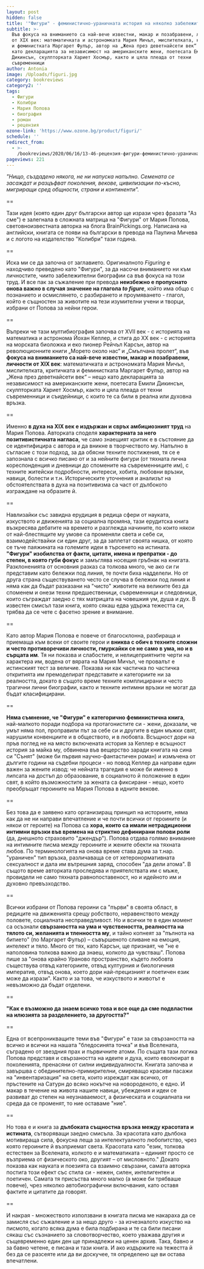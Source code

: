 ```yaml
---
layout: post
hidden: false
title: '"Фигури" - феминистично-ураничната история на няколко забележителни жени'
subtitle: >-
  Във фокуса на вниманието са най-вече известни, макар и позабравени, личности
  от XIX век: математичката и астрономката Мария Мичъл, мислителката, критичката
  и феминистката Маргарет Фулър, автор на „Жена през деветнайсети век“ – нещо
  като декларацията за независимост на американските жени, поетесата Емили
  Дикинсън, скулпторката Хариет Хосмър, както и цяла плеада от техни
  съвременници
author: Antonia
image: /Uploads/figuri.jpg
category: bookreviews
category2: ''
tags:
  - Фигури
  - Колибри
  - Мария Попова
  - биография
  - роман
  - рецензия
ozone-link: 'https://www.ozone.bg/product/figuri/'
schedule: ''
redirect_from:
  - >-
    /bookreviews/2020/06/16/13-46-рецензия-фигури-феминистично-ураничната-история-на-няколко-забележителни-жени
pageviews: 221
---
```

*"Нищо, създадено някога, не ни напуска напълно. Семената се засаждат и разцъфват поколения, векове, цивилизации по-късно, мигриращи сред общности, страни и континенти".*

\==

Тази идея (която един друг български автор ще изрази чрез фразата "Аз сме") е залегнала в сложната матрица на "Фигури" от Мария Попова, световноизвестната авторка на блога BrainPickings.org. Написана на английски, книгата се появи на български в превода на Паулина Мичева и с логото на издателство "Колибри" тази година. 

\==

Иска ми се да започна от заглавието. Оригиналното *Figuring* е находчиво преведено като "Фигури", за да насочи вниманието ни към личностите, чиито забележителни биографии са във фокуса на този труд. И все пак за съжаление при превода **неизбежно е пропуснато онова важно в случая значение на глагола *to figure***, който има общо с познанието и осмислянето, с разбирането и проумяването - глагол, който е същностен за животите на тези изумителни учени и творци, избрани от Попова за нейни герои. 

\==

Въпреки че тази мултибиография започва от XVII век - с историята на математика и астронома Йохан Кеплер, и стига до XX век - с историята на морската биоложка и еко пионер Рейчъл Карсън, автор на революционните книги „Морето около нас“ и „Смълчана пролет“, във **фокуса на вниманието са най-вече известни, макар и позабравени, личности от XIX век**: математичката и астрономката Мария Мичъл, мислителката, критичката и феминистката Маргарет Фулър, автор на „Жена през деветнайсети век“ – нещо като декларацията за независимост на американските жени, поетесата Емили Дикинсън, скулпторката Хариет Хосмър, както и цяла плеада от техни съвременници и съидейници, с които те са били в реална или духовна връзка.   

\==

Именно **в духа на XIX век е издържан и свръх амбициозният труд** на Мария Попова. Авторката споделя **характерната за него позитивистичната нагласа**, че само знаещият критик е в състояние да се идентифицира с автора и да вникне в творчеството му. Напълно в съгласие с този подход, за да обясни техните постижения, тя се е запознала с всичко писано от и за нейните фигури (от тяхната лична кореспонденция и дневници до спомените на съвременниците им), с техните житейски подробности, интереси, хобита, любовни връзки, навици, болести и т.н. Историческите уточнения и анализът на обстоятелствата в духа на позитивизма са част от дълбокото изграждане на образите й. 

\==

Навлизайки със завидна ерудиция в редица сфери от науката, изкуството и движенията за социална промяна, тази ерудитска книга възкресява дебатите на времето и разглежда начините, по които някои от най-блестящите му умове са променяли света и себе си, взаимодействайки си един друг, за да заплетат своята нишка, от която се тъче паяжината на големите идеи в търсенето на истината. **"Фигури" изобилства от факти, цитати, имена и препратки - до степен, в която губи фокус** и замъглява носещия гръбнак на книгата. Разклоненията от основния разказ са толкова много, че ако си ги представим като бележки под линия, те почти биха надделели. Но от друга страна съществуването често се случва в бележки под линия и няма как да бъдат разказани на "чисто" животите на великите без да споменем и онези техни предшественици, съвременници и следовници, които съграждат заедно с тях матрицата на човешкия ум, душа и дух. В известен смисъл тази книга, която сякаш едва удържа тежестта си, трябва да се чете с фасетно зрение и внимание. 

\==

Като автор Мария Попова е повече от благосклонна, разбираща и приемаща към всеки от своите герои и **вниква с обич в техните сложни и често противоречиви личности, гмуркайки се не само в ума, но и в сърцата им**. Тя ни показва и слабостите, и нелицеприятните черти на характера им, водена от вярата на Мария Мичъл, че провалът е истинският тест за величие. Показва ни как частичка по частичка откритията им премоделират представите и категориите ни за реалността, докато в същото време техните комплицирани и често трагични лични биографии, както и техните интимни връзки не могат да бъдат класифицирани.

\==

**Няма съмнение, че "Фигури" е категорично феминистична книга**, най-малкото поради подбора на протагонистите си - жени, доказали, че умът няма пол, проправили път за себе си и другите в един мъжки свят, нарушили конвенциите и в обществото, и в любовта. Всъщност дори на пръв поглед не на място включената история за Кеплер е всъщност история за майка му, обвинена във вещерство заради книгата на сина си "Сънят" (може би първия научно-фантастичен роман) и измъчена от дългите години на съдебни процеси - но повод Кеплер да направи един важен за жените извод: че нейната трагедия е може би именно в липсата на достъп до образование, в социалното й положение в един свят, в който възможностите за жената са фиксирани - нещо, което преобръщат героините на Мария Попова в идните векове. 

\==

Без това да е заявено като организиращ принцип на историите, няма как да не ни направи впечатление и че почти всички от героините (и някои от героите) на Попова са **хора, които са имали нетрадиционни интимни връзки във времена на стриктно дефинирани полови роли** (да, днешното страховито "джендър"). Попова отдава голямо внимание на интимните писма между героините и жените обекти на тяхната любов. По терминологията на онова време става дума за т.нар. "ураничен" тип връзка, различаваща се от хетеронормативната сексуалност и дала им вътрешния заряд, способен "да дели атома". В същото време авторката проследява и приятелствата им с мъже, провидели не само тяхната равнопоставеност, но и идейното им и духовно превъзходство. 

\==

Всички избрани от Попова героини са "първи" в своята област, в редиците на движенията срещу робството, неравенството между половете, социалната несправедливост. Но и всички те в един момент са осъзнали **свързаността на ума и чувствеността, реалността на тялото си, желанията и тленността му**, и тайно копнеят за "пълнота на битието" (по Маргарет Фулър) – съвършеното сливане на емоция, интелект и тяло. Много от тях, като Карсън, ще признаят, че "не е наполовина толкова важно да знаеш, колкото да чувстваш". Попова пише за "онова крайно Ураново пространство, където любовта съществува отвъд категориите, отвъд културния и биологичния императив, отвъд онова, което дори най-прецизният и поетичен език може да изрази". Както и за това, че изкуството и животът е невъзможно да бъдат отделени.

\==

**"Как е възможно да знаем всичко това и все още да сме подвластни на илюзията за разделението, за другостта?"**

\==

Една от всепроникващите теми във "Фигури" е тази за свързаността на всичко и всички на нашата "бледосинята точка" и във Вселената, съградено от звездния прах и първичните атоми. По същата тази логика Попова представя и свързаността на идеите и духа, които еволюират в поколенията, пренасяни от силни индивидуалности. Книгата започва и завършва с обединително-примирителни, смиряващо красиви пасажи на "инвентаризация" на света, които изреждат как всичко, от пръстените на Сатурн до всяко нокътче на новороденото, е едно. И макар в течение на живота нашите навици, убеждения и идеи се развиват до степен на неузнаваемост, а физическата и социалната ни среда да се променят, то ние оставаме "ние". 

\==

Но това е и книга за **дълбоката същностна връзка между красотата и истината**, сътворяващи заедно смисъла. За красотата като дълбока мотивираща сила, фокусна леща за интелектуалното любопитство, чрез която героините й възприемат света. Красотата като "език, толкова естествен за Вселената, колкото е и математиката – единият просто се възприема от физическото око, другият – от мисловното." Докато показва как науката и поезията са взаимно свързани, самата авторка постига този ефект със стила си - нежен, силен, интелигентен и поетичен. Самата тя присъства много малко (а може би трябваше повече), чрез няколко автобиографични включвания, като оставя фактите и цитатите да говорят.

\==

И накрая - множеството използвани в книгата писма ме накараха да се замисля със съжаление и за нещо друго - за изчезналото изкуство на писмото, когато всяка дума е била подбирана и те са били писани сякаш със съзнанието за словотворчество, което уважава другия и същевременно един ден ще принадлежи на ценен архив. Така, бавно и за бавно четене, е писана и тази книга. И ако издържите на тежестта й без да се разсеяте или да ви доскучее, тя определено ще ви остава впечатлени.
